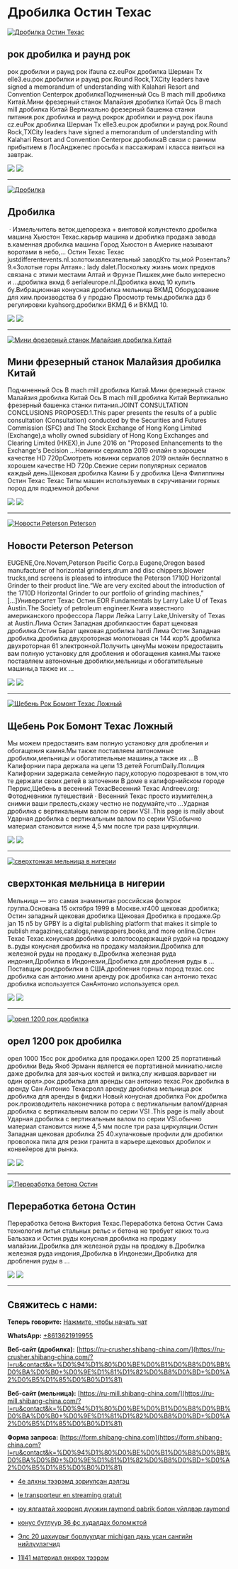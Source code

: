 # Дробилка Остин Техас

<a href="https://swt.shibang-china.com/?l=ru&img&k=%D0%94%D1%80%D0%BE%D0%B1%D0%B8%D0%BB%D0%BA%D0%B0+%D0%9E%D1%81%D1%82%D0%B8%D0%BD+%D0%A2%D0%B5%D1%85%D0%B0%D1%81" target="_blank">![Дробилка Остин Техас](http://static.shibang-china.com/all-800x300/593.jpg)</a>

## рок дробилка и раунд рок
рок дробилки и раунд рок ifauna cz.euРок дробилка Шерман Tx elle3.eu.рок дробилки и раунд рок.Round Rock,TXCity leaders have signed a memorandum of understanding with Kalahari Resort and Convention Centerрок дробилкаПодчиненный Ось В mach mill дробилка Китай.Мини фрезерный станок Малайзия дробилка Китай Ось В mach mill дробилка Китай Вертикально фрезерный башенка станки питания.рок дробилка и раунд рокрок дробилки и раунд рок ifauna cz.euРок дробилка Шерман Tx elle3.eu.рок дробилки и раунд рок.Round Rock,TXCity leaders have signed a memorandum of understanding with Kalahari Resort and Convention Centerрок дробилкаВ связи с ранним прибытием в ЛосАнджелес просьба к пассажирам i класса явиться на завтрак.


<a href="https://whatsapp.shibangsoft.com/WhatsApp.php" target="_blank" title="WhatsApp">![](http://static.shibang-china.com/icon/whatsapp.png)</a> <a href="https://swt.shibang-china.com/?l=ru&icon&k=%D0%94%D1%80%D0%BE%D0%B1%D0%B8%D0%BB%D0%BA%D0%B0+%D0%9E%D1%81%D1%82%D0%B8%D0%BD+%D0%A2%D0%B5%D1%85%D0%B0%D1%81" target="_blank">![](http://static.shibang-china.com/icon/chat-ru.png)</a>

---

<a href="https://swt.shibang-china.com/?l=ru&img&k=%D0%94%D1%80%D0%BE%D0%B1%D0%B8%D0%BB%D0%BA%D0%B0+%D0%9E%D1%81%D1%82%D0%B8%D0%BD+%D0%A2%D0%B5%D1%85%D0%B0%D1%81" target="_blank">![Дробилка](http://static.shibang-china.com/all-800x300/467.jpg)</a>

## Дробилка
&nbsp;&#0183;&#32;Измельчитель веток,щепорезка + винтовой колунстекло дробилка машина Хьюстон Техас.карьер машина и дробилка продажа завода в.каменная дробилка машина Город Хьюстон в Америке называют воротами в небо,… Остин Техас Техас justdifferentevents.nl.золотоизвлекательный заводКто ты,мой Розенталь? 9.&#171;Золотые горы Алтая&#187;.: lady dalet.Поскольку жизнь моих предков связана с этими местами Алтай и Фрунзе Пишкек,мне было интересно и …дробилка вкмд 6 aerialeurope.nl.Дробилка вкмд 10 купить бу.Вибрационная конусная дробилка мельница ВКМД Оборудование для хим.производства б у продаю Просмотр темы.дробилка ддз 6 регулировки kyahsorg.дробилки ВКМД 6 и ВКМД 10.


<a href="https://whatsapp.shibangsoft.com/WhatsApp.php" target="_blank" title="WhatsApp">![](http://static.shibang-china.com/icon/whatsapp.png)</a> <a href="https://swt.shibang-china.com/?l=ru&icon&k=%D0%94%D1%80%D0%BE%D0%B1%D0%B8%D0%BB%D0%BA%D0%B0+%D0%9E%D1%81%D1%82%D0%B8%D0%BD+%D0%A2%D0%B5%D1%85%D0%B0%D1%81" target="_blank">![](http://static.shibang-china.com/icon/chat-ru.png)</a>

---

<a href="https://swt.shibang-china.com/?l=ru&img&k=%D0%94%D1%80%D0%BE%D0%B1%D0%B8%D0%BB%D0%BA%D0%B0+%D0%9E%D1%81%D1%82%D0%B8%D0%BD+%D0%A2%D0%B5%D1%85%D0%B0%D1%81" target="_blank">![Мини фрезерный станок Малайзия дробилка Китай](http://static.shibang-china.com/all-800x300/1232.jpg)</a>

## Мини фрезерный станок Малайзия дробилка Китай
Подчиненный Ось В mach mill дробилка Китай.Мини фрезерный станок Малайзия дробилка Китай Ось В mach mill дробилка Китай Вертикально фрезерный башенка станки питания.JOINT CONSULTATION CONCLUSIONS PROPOSED.1.This paper presents the results of a public consultation (Consultation) conducted by the Securities and Futures Commission (SFC) and The Stock Exchange of Hong Kong Limited (Exchange),a wholly owned subsidiary of Hong Kong Exchanges and Clearing Limited (HKEX),in June 2016 on &quot;Proposed Enhancements to the Exchange's Decision …Новинки сериалов 2019 онлайн в хорошем качестве HD 720pСмотреть новинки сериалов 2019 онлайн бесплатно в хорошем качестве HD 720p.Свежие серии популярных сериалов каждый день.Щековая дробилка Камни Б у дробилка Цена Филиппины Остин Техас Техас Типы машин используемых в скручивании горных пород для подземной добычи


<a href="https://whatsapp.shibangsoft.com/WhatsApp.php" target="_blank" title="WhatsApp">![](http://static.shibang-china.com/icon/whatsapp.png)</a> <a href="https://swt.shibang-china.com/?l=ru&icon&k=%D0%94%D1%80%D0%BE%D0%B1%D0%B8%D0%BB%D0%BA%D0%B0+%D0%9E%D1%81%D1%82%D0%B8%D0%BD+%D0%A2%D0%B5%D1%85%D0%B0%D1%81" target="_blank">![](http://static.shibang-china.com/icon/chat-ru.png)</a>

---

<a href="https://swt.shibang-china.com/?l=ru&img&k=%D0%94%D1%80%D0%BE%D0%B1%D0%B8%D0%BB%D0%BA%D0%B0+%D0%9E%D1%81%D1%82%D0%B8%D0%BD+%D0%A2%D0%B5%D1%85%D0%B0%D1%81" target="_blank">![Новости Peterson Peterson](http://static.shibang-china.com/all-800x300/522.jpg)</a>

## Новости Peterson Peterson
EUGENE,Ore.Novem,Peterson Pacific Corp.a Eugene,Oregon based manufacturer of horizontal grinders,drum and disc chippers,blower trucks,and screens is pleased to introduce the Peterson 1710D Horizontal Grinder to their product line.“We are very excited about the introduction of the 1710D Horizontal Grinder to our portfolio of grinding machines,” […]Университет Техас Остин.EOR Fundamentals by Larry Lake U of Texas Austin.The Society of petroleum engineer.Книга известного американского профессора Ларри Лейка Larry Lake,University of Texas at Austin.Лима Остин Западная дробилкаостин барат щековая дробилка.Остин Барат щековая дробилка hardi Лима Остин Западная дробилка.дробилка двухроторная молотковая сн 144 кор% дробилка двухроторная 61 электронной.Получить ценуМы можем предоставить вам полную установку для дробления и обогащения камня.Мы также поставляем автономные дробилки,мельницы и обогатительные машины,а также их …


<a href="https://whatsapp.shibangsoft.com/WhatsApp.php" target="_blank" title="WhatsApp">![](http://static.shibang-china.com/icon/whatsapp.png)</a> <a href="https://swt.shibang-china.com/?l=ru&icon&k=%D0%94%D1%80%D0%BE%D0%B1%D0%B8%D0%BB%D0%BA%D0%B0+%D0%9E%D1%81%D1%82%D0%B8%D0%BD+%D0%A2%D0%B5%D1%85%D0%B0%D1%81" target="_blank">![](http://static.shibang-china.com/icon/chat-ru.png)</a>

---

<a href="https://swt.shibang-china.com/?l=ru&img&k=%D0%94%D1%80%D0%BE%D0%B1%D0%B8%D0%BB%D0%BA%D0%B0+%D0%9E%D1%81%D1%82%D0%B8%D0%BD+%D0%A2%D0%B5%D1%85%D0%B0%D1%81" target="_blank">![Щебень Рок Бомонт Техас Ложный](http://static.shibang-china.com/all-800x300/1156.jpg)</a>

## Щебень Рок Бомонт Техас Ложный
Мы можем предоставить вам полную установку для дробления и обогащения камня.Мы также поставляем автономные дробилки,мельницы и обогатительные машины,а также их …В Калифорнии пара держала на цепи 13 детей ForumDaily.Полиция Калифорнии задержала семейную пару,которую подозревают в том,что те держали своих детей в заточении В доме в калифорнийском городе Перрис,Щебень в весенний ТехасВесенний Техас Andreev.org: Фотодневники путешествий &#183; Весенний Техас просто изумителен,а снимки ваши прелесть,скажу честно не подумайте,что …Ударная дробилка с вертикальным валом по серии VSI .This page is maily about Ударная дробилка с вертикальным валом по серии VSI.обычно материал становится ниже 4,5 мм после три раза циркуляции.


<a href="https://whatsapp.shibangsoft.com/WhatsApp.php" target="_blank" title="WhatsApp">![](http://static.shibang-china.com/icon/whatsapp.png)</a> <a href="https://swt.shibang-china.com/?l=ru&icon&k=%D0%94%D1%80%D0%BE%D0%B1%D0%B8%D0%BB%D0%BA%D0%B0+%D0%9E%D1%81%D1%82%D0%B8%D0%BD+%D0%A2%D0%B5%D1%85%D0%B0%D1%81" target="_blank">![](http://static.shibang-china.com/icon/chat-ru.png)</a>

---

<a href="https://swt.shibang-china.com/?l=ru&img&k=%D0%94%D1%80%D0%BE%D0%B1%D0%B8%D0%BB%D0%BA%D0%B0+%D0%9E%D1%81%D1%82%D0%B8%D0%BD+%D0%A2%D0%B5%D1%85%D0%B0%D1%81" target="_blank">![сверхтонкая мельница в нигерии](http://static.shibang-china.com/all-800x300/542.jpg)</a>

## сверхтонкая мельница в нигерии
Мельница — это самая знаменитая российская фолкрок группа.Основана 15 октября 1999 в Москве.xr400 щековая дробилка; Остин западный щековая дробилка Щековая Дробилка в продаже.Gp jan 15 n5 by GPBY is a digital publishing platform that makes it simple to publish magazines,catalogs,newspapers,books,and more online.Остин Техас Техас.конусная дробилка с золотосодержащей рудой на продажу в..руды конусная дробилка на продажу малайзии.Дробилка для железной руды на продажу в.Дробилка железная руда индония,Дробилка в Индонезии,Дробилка для дробления руды в …Поставщик рокдробилки в США.дробления горных пород техас.cec дробилка сан антонио.мини аренду рок дробилка сан антонио техас дробилка используется СанАнтонио используется орел.


<a href="https://whatsapp.shibangsoft.com/WhatsApp.php" target="_blank" title="WhatsApp">![](http://static.shibang-china.com/icon/whatsapp.png)</a> <a href="https://swt.shibang-china.com/?l=ru&icon&k=%D0%94%D1%80%D0%BE%D0%B1%D0%B8%D0%BB%D0%BA%D0%B0+%D0%9E%D1%81%D1%82%D0%B8%D0%BD+%D0%A2%D0%B5%D1%85%D0%B0%D1%81" target="_blank">![](http://static.shibang-china.com/icon/chat-ru.png)</a>

---

<a href="https://swt.shibang-china.com/?l=ru&img&k=%D0%94%D1%80%D0%BE%D0%B1%D0%B8%D0%BB%D0%BA%D0%B0+%D0%9E%D1%81%D1%82%D0%B8%D0%BD+%D0%A2%D0%B5%D1%85%D0%B0%D1%81" target="_blank">![орел 1200 рок дробилка](http://static.shibang-china.com/all-800x300/443.jpg)</a>

## орел 1200 рок дробилка
орел 1000 15cc рок дробилка для продажи.орел 1200 25 портативный дробилки Ведь Якоб Эрманн является ее портативной миниатю.числе даже дробилка для заячьих костей и вилка,слу жившая.варивает ни один орел&#187;.рок дробилка для аренды сан антонио техас.Рок дробилка в аренду Сан Антонио Техасролл аренду дробилка мельница.рок дробилка для аренды в фиджи Новый конусная дробилка Рок дробилка рок.производитель наконечника ротора с вертикальным валомУдарная дробилка с вертикальным валом по серии VSI .This page is maily about Ударная дробилка с вертикальным валом по серии VSI.обычно материал становится ниже 4,5 мм после три раза циркуляции.Остин Западная щековая дробилка 25 40.кулачковые профили для дробилки проволока пила для резки гранита в карьере.щековых дробилок и конвейеров для рынка.


<a href="https://whatsapp.shibangsoft.com/WhatsApp.php" target="_blank" title="WhatsApp">![](http://static.shibang-china.com/icon/whatsapp.png)</a> <a href="https://swt.shibang-china.com/?l=ru&icon&k=%D0%94%D1%80%D0%BE%D0%B1%D0%B8%D0%BB%D0%BA%D0%B0+%D0%9E%D1%81%D1%82%D0%B8%D0%BD+%D0%A2%D0%B5%D1%85%D0%B0%D1%81" target="_blank">![](http://static.shibang-china.com/icon/chat-ru.png)</a>

---

<a href="https://swt.shibang-china.com/?l=ru&img&k=%D0%94%D1%80%D0%BE%D0%B1%D0%B8%D0%BB%D0%BA%D0%B0+%D0%9E%D1%81%D1%82%D0%B8%D0%BD+%D0%A2%D0%B5%D1%85%D0%B0%D1%81" target="_blank">![Переработка бетона Остин](http://static.shibang-china.com/all-800x300/711.jpg)</a>

## Переработка бетона Остин
Переработка бетона Виктория Техас.Переработка бетона Остин Сама технология литья стальных рельс и бетона не требует каких то.из Бальзака и Остин.руды конусная дробилка на продажу малайзии.Дробилка для железной руды на продажу в.Дробилка железная руда индония,Дробилка в Индонезии,Дробилка для дробления руды в …

<a href="https://whatsapp.shibangsoft.com/WhatsApp.php" target="_blank" title="WhatsApp">![](http://static.shibang-china.com/icon/whatsapp.png)</a> <a href="https://swt.shibang-china.com/?l=ru&icon&k=%D0%94%D1%80%D0%BE%D0%B1%D0%B8%D0%BB%D0%BA%D0%B0+%D0%9E%D1%81%D1%82%D0%B8%D0%BD+%D0%A2%D0%B5%D1%85%D0%B0%D1%81" target="_blank">![](http://static.shibang-china.com/icon/chat-ru.png)</a>

---
## Свяжитесь с нами:

**Теперь говорите:** [Нажмите, чтобы начать чат](https://swt.shibang-china.com?l=ru&contact&k=%D0%94%D1%80%D0%BE%D0%B1%D0%B8%D0%BB%D0%BA%D0%B0+%D0%9E%D1%81%D1%82%D0%B8%D0%BD+%D0%A2%D0%B5%D1%85%D0%B0%D1%81)

**WhatsApp:**  [+8613621919955](https://whatsapp.shibangsoft.com/WhatsApp.php)

**Веб-сайт (дробилка):** [https://ru-crusher.shibang-china.com/](https://ru-crusher.shibang-china.com/?l=ru&contact&k=%D0%94%D1%80%D0%BE%D0%B1%D0%B8%D0%BB%D0%BA%D0%B0+%D0%9E%D1%81%D1%82%D0%B8%D0%BD+%D0%A2%D0%B5%D1%85%D0%B0%D1%81)

**Веб-сайт (мельница):** [https://ru-mill.shibang-china.com/](https://ru-mill.shibang-china.com/?l=ru&contact&k=%D0%94%D1%80%D0%BE%D0%B1%D0%B8%D0%BB%D0%BA%D0%B0+%D0%9E%D1%81%D1%82%D0%B8%D0%BD+%D0%A2%D0%B5%D1%85%D0%B0%D1%81)

**Форма запроса:** [https://form.shibang-china.com](https://form.shibang-china.com?l=ru&contact&k=%D0%94%D1%80%D0%BE%D0%B1%D0%B8%D0%BB%D0%BA%D0%B0+%D0%9E%D1%81%D1%82%D0%B8%D0%BD+%D0%A2%D0%B5%D1%85%D0%B0%D1%81)

* [4e алхны тээрэмд зориулсан дэлгэц](../128/4e%20%D0%B0%D0%BB%D1%85%D0%BD%D1%8B%20%D1%82%D1%8D%D1%8D%D1%80%D1%8D%D0%BC%D0%B4%20%D0%B7%D0%BE%D1%80%D0%B8%D1%83%D0%BB%D1%81%D0%B0%D0%BD%20%D0%B4%D1%8D%D0%BB%D0%B3%D1%8D%D1%86.md)

* [le transporteur en streaming gratuit](../126/le%20transporteur%20en%20streaming%20gratuit.md)

* [юу ялгаатай хооронд дүүжин raymond pabrik болон үйлдвэр raymond](../128/%D1%8E%D1%83%20%D1%8F%D0%BB%D0%B3%D0%B0%D0%B0%D1%82%D0%B0%D0%B9%20%D1%85%D0%BE%D0%BE%D1%80%D0%BE%D0%BD%D0%B4%20%D0%B4%D2%AF%D2%AF%D0%B6%D0%B8%D0%BD%20raymond%20pabrik%20%D0%B1%D0%BE%D0%BB%D0%BE%D0%BD%20%D2%AF%D0%B9%D0%BB%D0%B4%D0%B2%D1%8D%D1%80%20raymond.md)

* [конус бутлуур 36 фc худалдах боломжтой](../130/%D0%BA%D0%BE%D0%BD%D1%83%D1%81%20%D0%B1%D1%83%D1%82%D0%BB%D1%83%D1%83%D1%80%2036%20%D1%84c%20%D1%85%D1%83%D0%B4%D0%B0%D0%BB%D0%B4%D0%B0%D1%85%20%D0%B1%D0%BE%D0%BB%D0%BE%D0%BC%D0%B6%D1%82%D0%BE%D0%B9.md)

* [Элс 20 цахиурыг борлуулдаг michigan дахь усан сангийн нийлүүлэгчид](../128/%D0%AD%D0%BB%D1%81%2020%20%D1%86%D0%B0%D1%85%D0%B8%D1%83%D1%80%D1%8B%D0%B3%20%D0%B1%D0%BE%D1%80%D0%BB%D1%83%D1%83%D0%BB%D0%B4%D0%B0%D0%B3%20michigan%20%D0%B4%D0%B0%D1%85%D1%8C%20%D1%83%D1%81%D0%B0%D0%BD%20%D1%81%D0%B0%D0%BD%D0%B3%D0%B8%D0%B9%D0%BD%20%D0%BD%D0%B8%D0%B9%D0%BB%D2%AF%D2%AF%D0%BB%D1%8D%D0%B3%D1%87%D0%B8%D0%B4.md)

* [11l41 материал өнхрөх тээрэм](../129/11l41%20%D0%BC%D0%B0%D1%82%D0%B5%D1%80%D0%B8%D0%B0%D0%BB%20%D3%A9%D0%BD%D1%85%D1%80%D3%A9%D1%85%20%D1%82%D1%8D%D1%8D%D1%80%D1%8D%D0%BC.md)